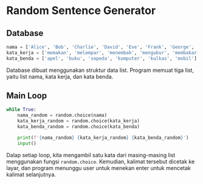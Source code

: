 # Random Sentence Generator

## Database

```python
nama = ['Alice', 'Bob', 'Charlie', 'David', 'Eve', 'Frank', 'George', 'Harry']
kata_kerja = ['memakan', 'melempar', 'menembak', 'mengubur', 'membakar']
kata_benda = ['apel', 'buku', 'sepeda', 'komputer', 'kulkas', 'mobil']
```

Database dibuat menggunakan struktur data list. Program memuat tiga list, yaitu list nama, kata kerja, dan kata benda.

## Main Loop

```python
while True:
    nama_random = random.choice(nama)
    kata_kerja_random = random.choice(kata_kerja)
    kata_benda_random = random.choice(kata_benda)

    print(f'{nama_random} {kata_kerja_random} {kata_benda_random}')
    input()
```

Dalap setiap loop, kita mengambil satu kata dari masing-masing list menggunakan fungsi `random.choice`. Kemudian, kalimat tersebut dicetak ke layar, dan program menunggu user untuk menekan enter untuk mencetak kalimat selanjutnya.